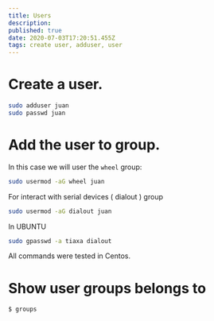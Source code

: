 ```yaml
---
title: Users
description: 
published: true
date: 2020-07-03T17:20:51.455Z
tags: create user, adduser, user
---
```


# Create a user.

```sh
sudo adduser juan
sudo passwd juan
```

# Add the user to group.
In this case we will user the `wheel` group:


```sh
sudo usermod -aG wheel juan
```

For interact with serial devices ( dialout ) group
```sh
sudo usermod -aG dialout juan
```

In UBUNTU


```sh
sudo gpasswd -a tiaxa dialout
```


All commands were tested in Centos.

# Show user groups belongs to


```sh
$ groups
```

